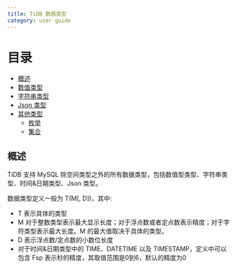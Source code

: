 ```yaml
---
title: TiDB 数据类型
category: user guide
---
```


# 目录
+ [概述](#概述)
+ [数值类型](numeric-type.md)
+ [字符串类型](string-type.md)
+ [Json 类型](json.md)
+ [其他类型](other.md)
    - [枚举](other.md#枚举类型)
    - [集合](other.md#集合类型)

## 概述

TiDB 支持 MySQL 除空间类型之外的所有数据类型，包括数值型类型、字符串类型、时间&日期类型、Json 类型。

数据类型定义一般为 T(M[, D])，其中:
* T 表示具体的类型
* M 对于整数类型表示最大显示长度；对于浮点数或者定点数表示精度；对于字符类型表示最大长度。M 的最大值取决于具体的类型。
* D 表示浮点数/定点数的小数位长度
* 对于时间&日期类型中的 TIME、DATETIME 以及 TIMESTAMP，定义中可以包含 Fsp 表示秒的精度，其取值范围是0到6，默认的精度为0